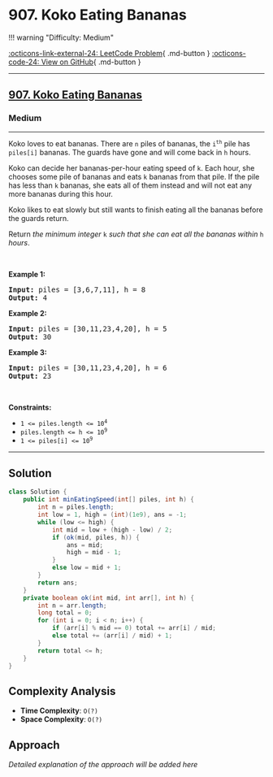 # 907. Koko Eating Bananas

!!! warning "Difficulty: Medium"

[:octicons-link-external-24: LeetCode Problem](https://leetcode.com/problems/koko-eating-bananas/){ .md-button }
[:octicons-code-24: View on GitHub](https://github.com/RAJ8664/Leetcode/tree/master/0907-koko-eating-bananas){ .md-button }

---

<h2><a href="https://leetcode.com/problems/koko-eating-bananas">907. Koko Eating Bananas</a></h2><h3>Medium</h3><hr><p>Koko loves to eat bananas. There are <code>n</code> piles of bananas, the <code>i<sup>th</sup></code> pile has <code>piles[i]</code> bananas. The guards have gone and will come back in <code>h</code> hours.</p>

<p>Koko can decide her bananas-per-hour eating speed of <code>k</code>. Each hour, she chooses some pile of bananas and eats <code>k</code> bananas from that pile. If the pile has less than <code>k</code> bananas, she eats all of them instead and will not eat any more bananas during this hour.</p>

<p>Koko likes to eat slowly but still wants to finish eating all the bananas before the guards return.</p>

<p>Return <em>the minimum integer</em> <code>k</code> <em>such that she can eat all the bananas within</em> <code>h</code> <em>hours</em>.</p>

<p>&nbsp;</p>
<p><strong class="example">Example 1:</strong></p>

<pre>
<strong>Input:</strong> piles = [3,6,7,11], h = 8
<strong>Output:</strong> 4
</pre>

<p><strong class="example">Example 2:</strong></p>

<pre>
<strong>Input:</strong> piles = [30,11,23,4,20], h = 5
<strong>Output:</strong> 30
</pre>

<p><strong class="example">Example 3:</strong></p>

<pre>
<strong>Input:</strong> piles = [30,11,23,4,20], h = 6
<strong>Output:</strong> 23
</pre>

<p>&nbsp;</p>
<p><strong>Constraints:</strong></p>

<ul>
	<li><code>1 &lt;= piles.length &lt;= 10<sup>4</sup></code></li>
	<li><code>piles.length &lt;= h &lt;= 10<sup>9</sup></code></li>
	<li><code>1 &lt;= piles[i] &lt;= 10<sup>9</sup></code></li>
</ul>


---

## Solution

```java
class Solution {
    public int minEatingSpeed(int[] piles, int h) {
        int n = piles.length;
        int low = 1, high = (int)(1e9), ans = -1;
        while (low <= high) {
            int mid = low + (high - low) / 2;
            if (ok(mid, piles, h)) {
                ans = mid;
                high = mid - 1;
            }
            else low = mid + 1;
        } 
        return ans;
    }
    private boolean ok(int mid, int arr[], int h) {
        int n = arr.length;
        long total = 0;
        for (int i = 0; i < n; i++) {
            if (arr[i] % mid == 0) total += arr[i] / mid;
            else total += (arr[i] / mid) + 1;
        }
        return total <= h;
    }
}
```

## Complexity Analysis

- **Time Complexity**: `O(?)`
- **Space Complexity**: `O(?)`

## Approach

*Detailed explanation of the approach will be added here*

